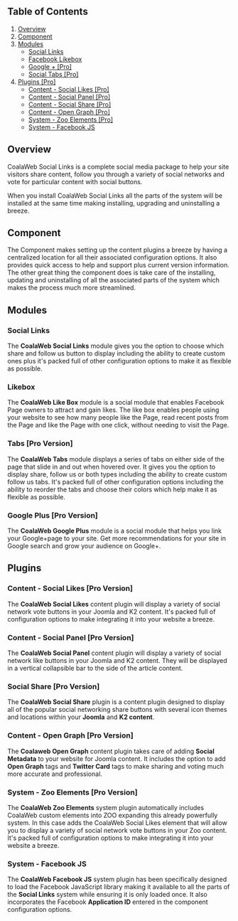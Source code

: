 ## Table of Contents
1.  [Overview](#overview)
2.  [Component](#component)
3.  [Modules](#modules)
    -   [Social Links](#mod-social)
    -   [Facebook Likebox](#mod-likebox)
    -   [Google + \[Pro\]](#mod-google)
    -   [Social Tabs \[Pro\]](#mod-tabs)
4.  [Plugins \[Pro\]](#plugins)
    -   [Content - Social Likes \[Pro\]](#plg-likes)
    -   [Content - Social Panel \[Pro\]](#plg-panel)
    -   [Content - Social Share \[Pro\]](#plg-share)
    -   [Content - Open Graph \[Pro\]](#plg-og)
    -   [System - Zoo Elements \[Pro\]](#plg-zoo)
    -   [System - Facebook JS](#plg-fbjs)

## <a name="overview"></a>Overview

CoalaWeb Social Links is a complete social media package to help your site visitors share content, follow you through a variety of social networks and vote for particular content with social buttons.

<div class="uk-alert">When you install CoalaWeb Social Links all the parts of the system will be installed at the same time making installing, upgrading and uninstalling a breeze.</div>

## <a name="component"></a>Component

The Component makes setting up the content plugins a breeze by having a centralized location for all their associated configuration options. It also provides quick access to help and support plus current version information. The other great thing the component does is take care of the installing, updating and uninstalling of all the associated parts of the system which makes the process much more streamlined.

## <a name="modules"></a>Modules

### <a name="mod-social"></a>Social Links

The **CoalaWeb Social Links** module gives you the option to choose which share and follow us button to display including the ability to create custom ones plus it's packed full of other configuration options to make it as flexible as possible.

### <a name="mod-likebox"></a>Likebox

The **CoalaWeb Like Box** module is a social module that enables Facebook Page owners to attract and gain likes. The like box enables people using your website to see how many people like the Page, read recent posts from the Page and like the Page with one click, without needing to visit the Page.

### <a name="mod-tabs"></a>Tabs \[Pro Version\]

The **CoalaWeb Tabs** module displays a series of tabs on either side of the page that slide in and out when hovered over. It gives you the option to display share, follow us or both types including the ability to create custom follow us tabs. It's packed full of other configuration options including the ability to reorder the tabs and choose their colors which help make it as flexible as possible.

### <a name="mod-google"></a>Google Plus \[Pro Version\]

The **CoalaWeb Google Plus** module is a social module that helps you link your Google+page to your site. Get more recommendations for your site in Google search and grow your audience on Google+.

## <a name="plugins"></a>Plugins

### <a name="plg-likes"></a>Content - Social Likes \[Pro Version\]

The **CoalaWeb Social Likes** content plugin will display a variety of social network vote buttons in your Joomla and K2 content. It's packed full of configuration options to make integrating it into your website a breeze.

### <a name="plg-panel"></a>Content - Social Panel \[Pro Version\]

The **CoalaWeb Social Panel** content plugin will display a variety of social network like buttons in your Joomla and K2 content. They will be displayed in a vertical collapsible bar to the side of the article content.

### <a name="plg-share"></a>Social Share \[Pro Version\]

The **CoalaWeb Social Share** plugin is a content plugin designed to display all of the popular social networking share buttons with several icon themes and locations within your **Joomla** and **K2 content**.

### <a name="plg-og"></a>Content - Open Graph \[Pro Version\]

The **Coalaweb Open Graph** content plugin takes care of adding **Social Metadata** to your website for Joomla content. It includes the option to add **Open Graph** tags and **Twitter Card** tags to make sharing and voting much more accurate and professional.

### <a name="plg-zoo"></a>System - Zoo Elements \[Pro Version\]

The **CoalaWeb Zoo Elements** system plugin automatically includes CoalaWeb custom elements into ZOO expanding this already powerfully system. In this case adds the CoalaWeb Social Likes element that will allow you to display a variety of social network vote buttons in your Zoo content. It's packed full of configuration options to make integrating it into your website a breeze.

### <a name="plg-fbjs"></a>System - Facebook JS

The **CoalaWeb Facebook JS** system plugin has been specifically designed to load the Facebook JavaScript library making it available to all the parts of the **Social Links** system while ensuring it is only loaded once. It also incorporates the Facebook **Application ID** entered in the component configuration options.